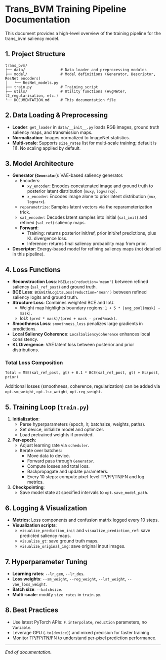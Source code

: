# Trans_BVM Training Pipeline Documentation

This document provides a high-level overview of the training pipeline for the trans_bvm saliency model.

## 1. Project Structure
```
trans_bvm/
├── data/                # Data loader and preprocessing modules
├── model/               # Model definitions (Generator, Descriptor, ResNet encoders)
│   └── ResNet_models.py
├── train.py             # Training script
├── utils/               # Utility functions (AvgMeter, l2_regularisation, etc.)
└── DOCUMENTATION.md     # This documentation file
```

## 2. Data Loading & Preprocessing
- **Loader**: `get_loader` in `data/__init__.py` loads RGB images, ground truth saliency maps, and transmission maps.
- **Normalization**: Images normalized to ImageNet statistics.
- **Multi-scale**: Supports `size_rates` list for multi-scale training; default is [1]. No scaling applied by default.

## 3. Model Architecture
- **Generator (`Generator`)**: VAE-based saliency generator.
  - Encoders:
    - `xy_encoder`: Encodes concatenated image and ground truth to posterior latent distribution (`muxy`, `logvarxy`).
    - `x_encoder`: Encodes image alone to prior latent distribution (`mux`, `logvarx`).
  - `reparametrize`: Samples latent vectors via the reparameterization trick.
  - `sal_encoder`: Decodes latent samples into initial (`sal_init`) and refined (`sal_ref`) saliency maps.
  - **Forward**:
    - Training: returns posterior init/ref, prior init/ref predictions, plus KL divergence loss.
    - Inference: returns final saliency probability map from prior.
- **Descriptor**: Energy-based model for refining saliency maps (not detailed in this pipeline).

## 4. Loss Functions
- **Reconstruction Loss**: `MSELoss(reduction='mean')` between refined saliency (`sal_ref_post`) and ground truth.
- **BCE Loss**: `BCEWithLogitsLoss(reduction='mean')` between refined saliency logits and ground truth.
- **Structure Loss**: Combines weighted BCE and IoU:
  - Weight map highlights boundary regions: `1 + 5 * |avg_pool(mask) - mask|`.
  - IoU: `(pred * mask)/(pred + mask - pred*mask)`.
- **Smoothness Loss**: `smoothness_loss` penalizes large gradients in predictions.
- **Local Saliency Coherence**: `LocalSaliencyCoherence` enhances local consistency.
- **KL Divergence**: VAE latent loss between posterior and prior distributions.

### Total Loss Composition
```
Total = MSE(sal_ref_post, gt) + 0.1 * BCE(sal_ref_post, gt) + KL(post, prior)
```
Additional losses (smoothness, coherence, regularization) can be added via `opt.sm_weight`, `opt.lsc_weight`, `opt.reg_weight`.

## 5. Training Loop (`train.py`)
1. **Initialization**:
   - Parse hyperparameters (epoch, lr, batchsize, weights, paths).
   - Set device, initialize model and optimizer.
   - Load pretrained weights if provided.
2. **Per-epoch**:
   - Adjust learning rate via `scheduler`.
   - Iterate over batches:
     - Move data to device.
     - Forward pass through `Generator`.
     - Compute losses and total loss.
     - Backpropagate and update parameters.
     - Every 10 steps: compute pixel-level TP/FP/TN/FN and log metrics.
3. **Checkpointing**:
   - Save model state at specified intervals to `opt.save_model_path`.

## 6. Logging & Visualization
- **Metrics**: Loss components and confusion matrix logged every 10 steps.
- **Visualization scripts**:
  - `visualize_prediction_init` and `visualize_prediction_ref`: save predicted saliency maps.
  - `visualize_gt`: save ground truth maps.
  - `visualize_original_img`: save original input images.

## 7. Hyperparameter Tuning
- **Learning rates**: `--lr_gen`, `--lr_des`.
- **Loss weights**: `--sm_weight`, `--reg_weight`, `--lat_weight`, `--vae_loss_weight`.
- **Batch size**: `--batchsize`.
- **Multi-scale**: modify `size_rates` in `train.py`.

## 8. Best Practices
- Use latest PyTorch APIs: `F.interpolate`, `reduction` parameters, no `Variable`.
- Leverage GPU (`.to(device)`) and mixed precision for faster training.
- Monitor TP/FP/TN/FN to understand per-pixel prediction performance.

---
_End of documentation._
